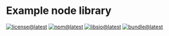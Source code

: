 # Example node library

[![license@latest][img:license@latest]][link:license@latest]
[![npm@latest][img:npm@latest]][link:npm@latest]
[![libsio@latest][img:libsio@latest]][link:libsio@latest]
[![bundle@latest][img:bundle@latest]][link:bundle@latest]

<!-- LINKS SECTION -->

[img:license@latest]: https://img.shields.io/npm/l/%40kcexamples%2Fheft-example-plugin?style=flat-square
[link:license@latest]: ../../LICENSE

[img:npm@latest]: https://img.shields.io/npm/v/@kcexamples/heft-example-plugin/latest?style=flat-square
[link:npm@latest]: https://www.npmjs.com/package/@kcexamples/heft-example-plugin/v/latest

[img:libsio@latest]: https://img.shields.io/librariesio/release/npm/@kcexamples/heft-example-plugin?style=flat-square
[link:libsio@latest]: https://libraries.io/npm/@kcexamples%2Fheft-example-plugin

[img:bundle@latest]: https://img.shields.io/bundlephobia/min/@kcexamples/heft-example-plugin/latest?style=flat-square&label=size
[link:bundle@latest]: https://bundlephobia.com/result?p=@kcexamples/heft-example-plugin@latest
